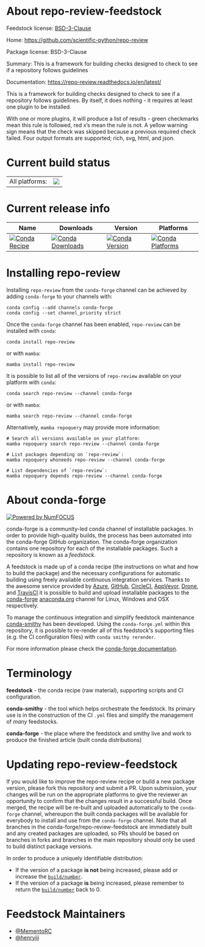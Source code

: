 About repo-review-feedstock
===========================

Feedstock license: [BSD-3-Clause](https://github.com/conda-forge/repo-review-feedstock/blob/main/LICENSE.txt)

Home: https://github.com/scientific-python/repo-review

Package license: BSD-3-Clause

Summary: This is a framework for building checks designed to check to see if a repository follows guidelines

Documentation: https://repo-review.readthedocs.io/en/latest/

This is a framework for building checks designed to check to see if a repository follows
guidelines. By itself, it does nothing - it requires at least one plugin to be installed.

With one or more plugins, it will produce a list of results - green checkmarks mean this
rule is followed, red x’s mean the rule is not. A yellow warning sign means that the check
was skipped because a previous required check failed. Four output formats are supported;
rich, svg, html, and json.

Current build status
====================


<table><tr><td>All platforms:</td>
    <td>
      <a href="https://dev.azure.com/conda-forge/feedstock-builds/_build/latest?definitionId=22019&branchName=main">
        <img src="https://dev.azure.com/conda-forge/feedstock-builds/_apis/build/status/repo-review-feedstock?branchName=main">
      </a>
    </td>
  </tr>
</table>

Current release info
====================

| Name | Downloads | Version | Platforms |
| --- | --- | --- | --- |
| [![Conda Recipe](https://img.shields.io/badge/recipe-repo--review-green.svg)](https://anaconda.org/conda-forge/repo-review) | [![Conda Downloads](https://img.shields.io/conda/dn/conda-forge/repo-review.svg)](https://anaconda.org/conda-forge/repo-review) | [![Conda Version](https://img.shields.io/conda/vn/conda-forge/repo-review.svg)](https://anaconda.org/conda-forge/repo-review) | [![Conda Platforms](https://img.shields.io/conda/pn/conda-forge/repo-review.svg)](https://anaconda.org/conda-forge/repo-review) |

Installing repo-review
======================

Installing `repo-review` from the `conda-forge` channel can be achieved by adding `conda-forge` to your channels with:

```
conda config --add channels conda-forge
conda config --set channel_priority strict
```

Once the `conda-forge` channel has been enabled, `repo-review` can be installed with `conda`:

```
conda install repo-review
```

or with `mamba`:

```
mamba install repo-review
```

It is possible to list all of the versions of `repo-review` available on your platform with `conda`:

```
conda search repo-review --channel conda-forge
```

or with `mamba`:

```
mamba search repo-review --channel conda-forge
```

Alternatively, `mamba repoquery` may provide more information:

```
# Search all versions available on your platform:
mamba repoquery search repo-review --channel conda-forge

# List packages depending on `repo-review`:
mamba repoquery whoneeds repo-review --channel conda-forge

# List dependencies of `repo-review`:
mamba repoquery depends repo-review --channel conda-forge
```


About conda-forge
=================

[![Powered by
NumFOCUS](https://img.shields.io/badge/powered%20by-NumFOCUS-orange.svg?style=flat&colorA=E1523D&colorB=007D8A)](https://numfocus.org)

conda-forge is a community-led conda channel of installable packages.
In order to provide high-quality builds, the process has been automated into the
conda-forge GitHub organization. The conda-forge organization contains one repository
for each of the installable packages. Such a repository is known as a *feedstock*.

A feedstock is made up of a conda recipe (the instructions on what and how to build
the package) and the necessary configurations for automatic building using freely
available continuous integration services. Thanks to the awesome service provided by
[Azure](https://azure.microsoft.com/en-us/services/devops/), [GitHub](https://github.com/),
[CircleCI](https://circleci.com/), [AppVeyor](https://www.appveyor.com/),
[Drone](https://cloud.drone.io/welcome), and [TravisCI](https://travis-ci.com/)
it is possible to build and upload installable packages to the
[conda-forge](https://anaconda.org/conda-forge) [anaconda.org](https://anaconda.org/)
channel for Linux, Windows and OSX respectively.

To manage the continuous integration and simplify feedstock maintenance
[conda-smithy](https://github.com/conda-forge/conda-smithy) has been developed.
Using the ``conda-forge.yml`` within this repository, it is possible to re-render all of
this feedstock's supporting files (e.g. the CI configuration files) with ``conda smithy rerender``.

For more information please check the [conda-forge documentation](https://conda-forge.org/docs/).

Terminology
===========

**feedstock** - the conda recipe (raw material), supporting scripts and CI configuration.

**conda-smithy** - the tool which helps orchestrate the feedstock.
                   Its primary use is in the construction of the CI ``.yml`` files
                   and simplify the management of *many* feedstocks.

**conda-forge** - the place where the feedstock and smithy live and work to
                  produce the finished article (built conda distributions)


Updating repo-review-feedstock
==============================

If you would like to improve the repo-review recipe or build a new
package version, please fork this repository and submit a PR. Upon submission,
your changes will be run on the appropriate platforms to give the reviewer an
opportunity to confirm that the changes result in a successful build. Once
merged, the recipe will be re-built and uploaded automatically to the
`conda-forge` channel, whereupon the built conda packages will be available for
everybody to install and use from the `conda-forge` channel.
Note that all branches in the conda-forge/repo-review-feedstock are
immediately built and any created packages are uploaded, so PRs should be based
on branches in forks and branches in the main repository should only be used to
build distinct package versions.

In order to produce a uniquely identifiable distribution:
 * If the version of a package **is not** being increased, please add or increase
   the [``build/number``](https://docs.conda.io/projects/conda-build/en/latest/resources/define-metadata.html#build-number-and-string).
 * If the version of a package **is** being increased, please remember to return
   the [``build/number``](https://docs.conda.io/projects/conda-build/en/latest/resources/define-metadata.html#build-number-and-string)
   back to 0.

Feedstock Maintainers
=====================

* [@MementoRC](https://github.com/MementoRC/)
* [@henryiii](https://github.com/henryiii/)

